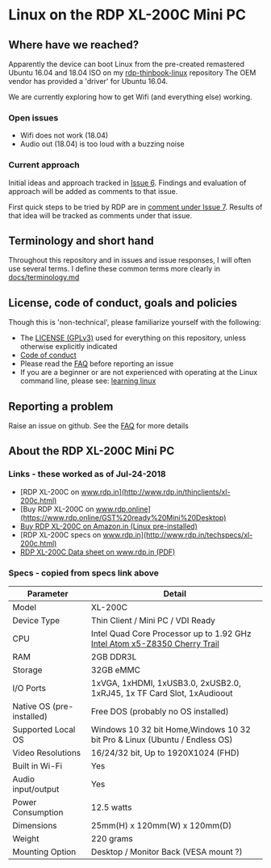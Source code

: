 # Linux on the RDP XL-200C Mini PC

## Where have we reached?
Apparently the device can boot Linux from the pre-created remastered Ubuntu 16.04 and 18.04 ISO on my  [rdp-thinbook-linux](https://github.com/sundarnagarajan/rdp-thinbook-linux) repository
The OEM vendor has provided a 'driver' for Ubuntu 16.04.

We are currently exploring how to get Wifi (and everything else) working.

### Open issues
- Wifi does not work (18.04)
- Audio out (18.04) is too loud with a buzzing noise

### Current approach
Initial ideas and approach tracked in [Issue 6](https://github.com/sundarnagarajan/rdp-xl200c-linux/issues/6). Findings and evaluation of approach will be added as comments to that issue.

First quick steps to be tried by RDP are in [comment under Issue 7](https://github.com/sundarnagarajan/rdp-xl200c-linux/issues/7#issuecomment-407669551). Results of that idea will be tracked as comments under that issue.

## Terminology and short hand
Throughout this repository and in issues and issue responses, I will often use several terms. I define these common terms more clearly in [docs/terminology.md](/docs/terminology.md)

## License, code of conduct, goals and policies
Though this is 'non-technical', please familiarize yourself with the following:
- The [LICENSE (GPLv3)](/LICENSE) used for everything on this repository, unless otherwise explicitly indicated
- [Code of conduct](/CODE_OF_CONDUCT.md)
- Please read the [FAQ](/docs/faq.md) before reporting an issue
- If you are a beginner or are not experienced with operating at the Linux command line, please see: [learning linux](/docs/learning_linux.md)

## Reporting a problem
Raise an issue on github. See the [FAQ](/docs/faq.md) for more details


## About the RDP XL-200C Mini PC
### Links - these worked as of Jul-24-2018
- [RDP XL-200C on www.rdp.in](http://www.rdp.in/thinclients/xl-200c.html)
- [Buy RDP XL-200C on www.rdp.online](https://www.rdp.online/GST%20ready%20Mini%20Desktop)
- [Buy RDP XL-200C on Amazon.in (Linux pre-installed)](https://www.amazon.in/RDP-Client-XL-200c-Processor-Storage/dp/B07DKSC5BL)
- [RDP XL-200C specs on www.rdp.in](http://www.rdp.in/techspecs/xl-200c.html)
- [RDP XL-200C Data sheet on www.rdp.in (PDF)](https://rdpdrive.app.box.com/s/1jc0ah5q8c94yoj2erii31e2gmdp8v0r)
### Specs - copied from specs link above

| Parameter | Detail |
| ----- | ----- |
| Model | XL-200C |
| Device Type | Thin Client / Mini PC / VDI Ready |
| CPU | Intel Quad Core Processor up to 1.92 GHz [Intel Atom x5-Z8350 Cherry Trail](https://ark.intel.com/products/93361/Intel-Atom-x5-Z8350-Processor-2M-Cache-up-to-1_92-GHz) |
| RAM | 2GB DDR3L |
| Storage | 32GB eMMC |
| I/O Ports | 1xVGA, 1xHDMI, 1xUSB3.0, 2xUSB2.0, 1xRJ45, 1x TF Card Slot, 1xAudioout |
| Native OS (pre-installed) | Free DOS (probably no OS installed) |
| Supported Local OS | Windows 10 32 bit Home,Windows 10 32 bit Pro & Linux (Ubuntu / Endless OS) |
| Video Resolutions | 16/24/32 bit, Up to 1920X1024 (FHD) |
| Built in Wi-Fi | Yes |
| Audio input/output | Yes |
| Power Consumption | 12.5 watts |
| Dimensions | 25mm(H) x 120mm(W) x 120mm(D) |
| Weight | 220 grams |
| Mounting Option | Desktop / Monitor Back (VESA mount ?) |
